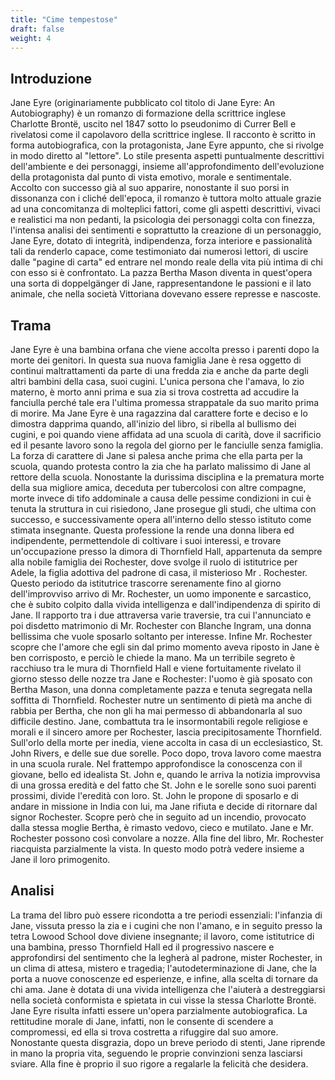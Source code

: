 ```yaml
---
title: "Cime tempestose"
draft: false
weight: 4
---
```


## Introduzione

Jane Eyre (originariamente pubblicato col titolo di Jane Eyre: An
Autobiography) è un romanzo di formazione della scrittrice inglese Charlotte
Brontë, uscito nel 1847 sotto lo pseudonimo di Currer Bell e rivelatosi come il
capolavoro della scrittrice inglese.
Il racconto è scritto in forma autobiografica, con la protagonista, Jane Eyre
appunto, che si rivolge in modo diretto al "lettore". Lo stile presenta aspetti
puntualmente descrittivi dell'ambiente e dei personaggi, insieme
all'approfondimento dell'evoluzione della protagonista dal punto di vista
emotivo, morale e sentimentale.
Accolto con successo già al suo apparire, nonostante il suo porsi in dissonanza
con i cliché dell'epoca, il romanzo è tuttora molto attuale grazie ad una
concomitanza di molteplici fattori, come gli aspetti descrittivi, vivaci e
realistici ma non pedanti, la psicologia dei personaggi colta con finezza,
l'intensa analisi dei sentimenti e soprattutto la creazione di un personaggio,
Jane Eyre, dotato di integrità, indipendenza, forza interiore e passionalità tali
da renderlo capace, come testimoniato dai numerosi lettori, di uscire dalle
"pagine di carta" ed entrare nel mondo reale della vita più intima di chi con
esso si è confrontato. La pazza Bertha Mason diventa in quest'opera una sorta
di doppelgänger di Jane, rappresentandone le passioni e il lato animale, che
nella società Vittoriana dovevano essere represse e nascoste.

## Trama
Jane Eyre è una bambina orfana che viene accolta presso i parenti dopo la morte dei genitori. In questa sua nuova famiglia Jane è resa
oggetto di continui maltrattamenti da parte di una fredda zia e anche da parte degli altri bambini della casa, suoi cugini. L'unica
persona che l'amava, lo zio materno, è morto anni prima e sua zia si trova costretta ad accudire la fanciulla perché tale era l'ultima promessa strappatale da suo marito prima di morire. Ma Jane Eyre è una ragazzina dal carattere forte e deciso e lo dimostra dapprima
quando, all'inizio del libro, si ribella al bullismo dei cugini, e poi quando viene affidata ad una scuola di carità, dove il sacrificio ed il
pesante lavoro sono la regola del giorno per le fanciulle senza famiglia. La forza di carattere di Jane si palesa anche prima che ella
parta per la scuola, quando protesta contro la zia che ha parlato malissimo di Jane al rettore della scuola.
Nonostante la durissima disciplina e la prematura morte della sua migliore amica, deceduta per tubercolosi con altre compagne, morte
invece di tifo addominale a causa delle pessime condizioni in cui è tenuta la struttura in cui risiedono, Jane prosegue gli studi, che
ultima con successo, e successivamente opera all'interno dello stesso istituto come stimata insegnante. Questa professione la rende
una donna libera ed indipendente, permettendole di coltivare i suoi interessi, e trovare un'occupazione presso la dimora di Thornfield
Hall, appartenuta da sempre alla nobile famiglia dei Rochester, dove svolge il ruolo di istitutrice per Adele, la figlia adottiva del
padrone di casa, il misterioso Mr . Rochester.
Questo periodo da istitutrice trascorre serenamente fino al giorno dell'improvviso arrivo di Mr. Rochester, un uomo imponente e
sarcastico, che è subito colpito dalla vivida intelligenza e dall'indipendenza di spirito di Jane. Il rapporto tra i due attraversa varie
traversie, tra cui l'annunciato e poi disdetto matrimonio di Mr. Rochester con Blanche Ingram, una donna bellissima che vuole
sposarlo soltanto per interesse. Infine Mr. Rochester scopre che l'amore che egli sin dal primo momento aveva riposto in Jane è ben
corrisposto, e perciò le chiede la mano.
Ma un terribile segreto è racchiuso tra le mura di Thornfield Hall e viene fortuitamente rivelato il giorno stesso delle nozze tra Jane e
Rochester: l'uomo è già sposato con Bertha Mason, una donna completamente pazza e tenuta segregata nella soffitta di Thornfield.
Rochester nutre un sentimento di pietà ma anche di rabbia per Bertha, che non gli ha mai permesso di abbandonarla al suo difficile
destino. Jane, combattuta tra le insormontabili regole religiose e morali e il sincero amore per Rochester, lascia precipitosamente
Thornfield.
Sull'orlo della morte per inedia, viene accolta in casa di un ecclesiastico, St. John Rivers, e delle sue due sorelle. Poco dopo, trova
lavoro come maestra in una scuola rurale. Nel frattempo approfondisce la conoscenza con il giovane, bello ed idealista St. John e,
quando le arriva la notizia improvvisa di una grossa eredità e del fatto che St. John e le sorelle sono suoi parenti prossimi, divide
l'eredità con loro. St. John le propone di sposarlo e di andare in missione in India con lui, ma Jane rifiuta e decide di ritornare dal
signor Rochester. Scopre però che in seguito ad un incendio, provocato dalla stessa moglie Bertha, è rimasto vedovo, cieco e
mutilato. Jane e Mr. Rochester possono così convolare a nozze. Alla fine del libro, Mr. Rochester riacquista parzialmente la vista. In
questo modo potrà vedere insieme a Jane il loro primogenito.


## Analisi
La trama del libro può essere ricondotta a tre periodi essenziali: l'infanzia di Jane, vissuta presso la zia e i cugini che non l'amano, e in
seguito presso la tetra Lowood School dove diviene insegnante; il lavoro, come istitutrice di una bambina, presso Thornfield Hall ed
il progressivo nascere e approfondirsi del sentimento che la legherà al padrone, mister Rochester, in un clima di attesa, mistero e
tragedia; l'autodeterminazione di Jane, che la porta a nuove conoscenze ed esperienze, e infine, alla scelta di tornare da chi ama. Jane
è dotata di una vivida intelligenza che l'aiuterà a destreggiarsi nella società conformista e spietata in cui visse la stessa Charlotte
Brontë. Jane Eyre risulta infatti essere un'opera parzialmente autobiografica. La rettitudine morale di Jane, infatti, non le consente di
scendere a compromessi, ed ella si trova costretta a rifuggire dal suo amore.
Nonostante questa disgrazia, dopo un breve periodo di stenti, Jane riprende in mano la propria vita, seguendo le proprie convinzioni
senza lasciarsi sviare. Alla fine è proprio il suo rigore a regalarle la felicità che desidera.